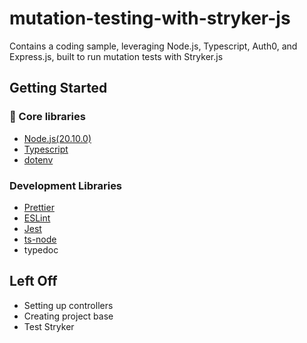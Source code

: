 # mutation-testing-with-stryker-js

Contains a coding sample, leveraging Node.js, Typescript, Auth0, and Express.js, built to run mutation tests with Stryker.js

## Getting Started

### 🔧 Core libraries

- [Node.js(20.10.0)]()
- [Typescript](https://www.typescriptlang.org)
- [dotenv](https://www.npmjs.com/package/dotenv)

### Development Libraries

- [Prettier](https://prettier.io)
- [ESLint](https://eslint.org)
- [Jest](https://jestjs.io)
- [ts-node](https://www.npmjs.com/package/ts-node)
- typedoc

## Left Off

- Setting up controllers
- Creating project base
- Test Stryker
